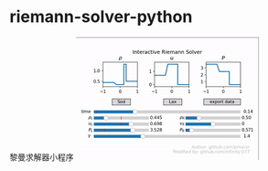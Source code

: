 # riemann-solver-python
黎曼求解器小程序
![image](https://github.com/infinity-07/riemann-solver-python/blob/main/demo.gif)
